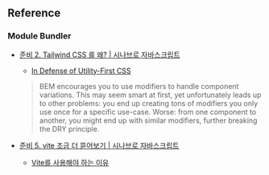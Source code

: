 ## Reference

### Module Bundler

- [준비 2. Tailwind CSS 를 왜? | 시나브로 자바스크립트](https://www.youtube.com/watch?v=4fqP2j_ZekA)

  - [In Defense of Utility-First CSS](https://frontstuff.io/in-defense-of-utility-first-css)

  > BEM encourages you to use modifiers to handle component variations. This may seem smart at first, yet unfortunately leads up to other problems: you end up creating tons of modifiers you only use once for a specific use-case. Worse: from one component to another, you might end up with similar modifiers, further breaking the DRY principle.

- [준비 5. vite 조금 더 뜯어보기 | 시나브로 자바스크립트](https://www.youtube.com/watch?v=UdTD_NAWxyE)

  - [Vite를 사용해야 하는 이유](https://ko.vitejs.dev/guide/why.html)
